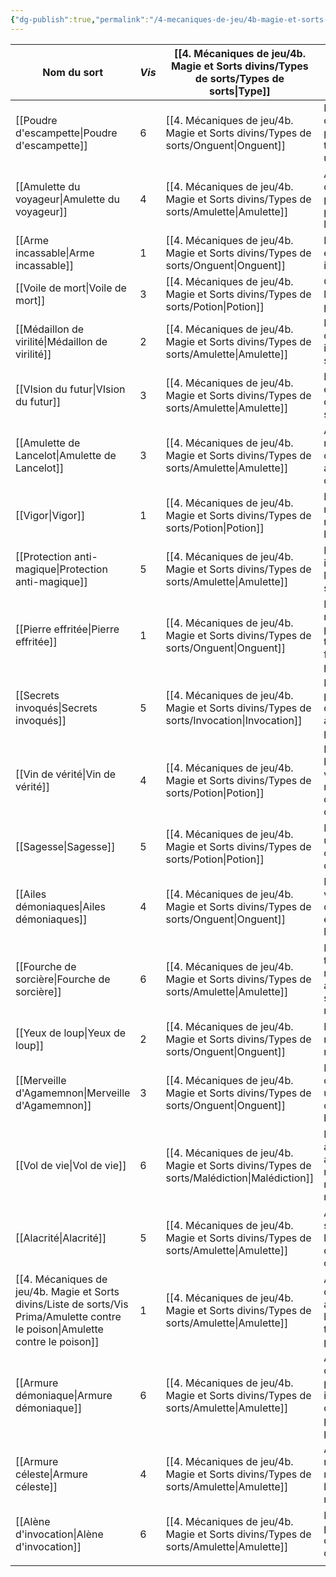 ```yaml
---
{"dg-publish":true,"permalink":"/4-mecaniques-de-jeu/4b-magie-et-sorts-divins/liste-de-sorts/resume-des-sorts/"}
---
```


| Nom du sort | _Vis_ | [[4. Mécaniques de jeu/4b. Magie et Sorts divins/Types de sorts/Types de sorts\|Type]] | Effet | Nom d'origine |
| ---- | ---- | ---- | ---- | ---- |
| [[Poudre d'escampette\|Poudre d'escampette]] | 6 | [[4. Mécaniques de jeu/4b. Magie et Sorts divins/Types de sorts/Onguent\|Onguent]] | Le mage et ses companions peuvent se téléporter vers un autre lieu | Travel Powder |
| [[Amulette du voyageur\|Amulette du voyageur]] | 4 | [[4. Mécaniques de jeu/4b. Magie et Sorts divins/Types de sorts/Amulette\|Amulette]] | Augmente le charisme de la personne portant l'amulette | Traveler's Charm |
| [[Arme incassable\|Arme incassable]] | 1 | [[4. Mécaniques de jeu/4b. Magie et Sorts divins/Types de sorts/Onguent\|Onguent]] | Rend l'arme enduite incassable | Unbreakable Weapon |
| [[Voile de mort\|Voile de mort]] | 3 | [[4. Mécaniques de jeu/4b. Magie et Sorts divins/Types de sorts/Potion\|Potion]] | Ceux qui boivent la potion paraissent morts | Veil of Death |
| [[Médaillon de virilité\|Médaillon de virilité]] | 2 | [[4. Mécaniques de jeu/4b. Magie et Sorts divins/Types de sorts/Amulette\|Amulette]] | Le porteur devient infatigable sexuellement | Virility Medallion |
| [[VIsion du futur\|VIsion du futur]] | 3 | [[4. Mécaniques de jeu/4b. Magie et Sorts divins/Types de sorts/Amulette\|Amulette]] | Le sorcier entre en transe et a des visions de son avenir | Vision of the Future |
| [[Amulette de Lancelot\|Amulette de Lancelot]] | 3 | [[4. Mécaniques de jeu/4b. Magie et Sorts divins/Types de sorts/Amulette\|Amulette]] | Augmente le moral et la capacité d'une armée en combat | War |
| [[Vigor\|Vigor]] | 1 | [[4. Mécaniques de jeu/4b. Magie et Sorts divins/Types de sorts/Potion\|Potion]] | Elimine les modificateurs négatifs des blessures | Vigor |
| [[Protection anti-magique\|Protection anti-magique]] | 5 | [[4. Mécaniques de jeu/4b. Magie et Sorts divins/Types de sorts/Amulette\|Amulette]] | Le porteur est immunisé contre les sorts qui lui sont jetés | Ward against Hexes |
| [[Pierre effritée\|Pierre effritée]] | 1 | [[4. Mécaniques de jeu/4b. Magie et Sorts divins/Types de sorts/Onguent\|Onguent]] | Fragilise un morceau de pierre ou de terre pour en faire du grès, plus friable | Weaken Stone |
| [[Secrets invoqués\|Secrets invoqués]] | 5 | [[4. Mécaniques de jeu/4b. Magie et Sorts divins/Types de sorts/Invocation\|Invocation]] | Invoque une présence pour qu'elle réponde à une question précise | Whispered Secrets |
| [[Vin de vérité\|Vin de vérité]] | 4 | [[4. Mécaniques de jeu/4b. Magie et Sorts divins/Types de sorts/Potion\|Potion]] | Force celui qui le boit à dire la vérité et à répondre à toute question précise qui est posée | Wine of Truth |
| [[Sagesse\|Sagesse]] | 5 | [[4. Mécaniques de jeu/4b. Magie et Sorts divins/Types de sorts/Potion\|Potion]] | Permet d'utiliser un talisman sans connaître le sort qui l'active | Wisdom |
| [[Ailes démoniaques\|Ailes démoniaques]] | 4 | [[4. Mécaniques de jeu/4b. Magie et Sorts divins/Types de sorts/Onguent\|Onguent]] | Donne le don de vol à une ou deux personnes enduites de l'onguent | Wings of the Evil One |
| [[Fourche de sorcière\|Fourche de sorcière]] | 6 | [[4. Mécaniques de jeu/4b. Magie et Sorts divins/Types de sorts/Amulette\|Amulette]] | Branche qui peut transporter le mage dans les airs comme s'il s'agissait d'une monture | Witch's Fork |
| [[Yeux de loup\|Yeux de loup]] | 2 | [[4. Mécaniques de jeu/4b. Magie et Sorts divins/Types de sorts/Onguent\|Onguent]] | Donne le don de nyctalopie au mage | Wolf Eyes |
| [[Merveille d'Agamemnon\|Merveille d'Agamemnon]] | 3 | [[4. Mécaniques de jeu/4b. Magie et Sorts divins/Types de sorts/Onguent\|Onguent]] | Répare complètement une armure, un casque, ou un bouclier | Wonder of Agamemnon |
| [[Vol de vie\|Vol de vie]] | 6 | [[4. Mécaniques de jeu/4b. Magie et Sorts divins/Types de sorts/Malédiction\|Malédiction]] | La victime vieillit à un rythme accéléré en rajeunissant le mage au même rythme. | Wither Youth |
| [[Alacrité\|Alacrité]] | 5 | [[4. Mécaniques de jeu/4b. Magie et Sorts divins/Types de sorts/Amulette\|Amulette]] | Augmente significativement la vitesse de déplacement et d'action | Alacrity |
| [[4. Mécaniques de jeu/4b. Magie et Sorts divins/Liste de sorts/Vis Prima/Amulette contre le poison\|Amulette contre le poison]] | 1 | [[4. Mécaniques de jeu/4b. Magie et Sorts divins/Types de sorts/Amulette\|Amulette]] | Amulette qui devient chaude au toucher lorsqu'elle se trouve près d'un poison. | Amulet against Poison |
| [[Armure démoniaque\|Armure démoniaque]] | 6 | [[4. Mécaniques de jeu/4b. Magie et Sorts divins/Types de sorts/Amulette\|Amulette]] | Armure qui confère des pouvoirs infernaux, mais qui peut posséder son porteur | Armor of the Devil |
| [[Armure céleste\|Armure céleste]] | 4 | [[4. Mécaniques de jeu/4b. Magie et Sorts divins/Types de sorts/Amulette\|Amulette]] | Armure n'affectant pas négativement l'utilisation de la magie | Armor of the Heavens |
| [[Alène d'invocation\|Alène d'invocation]] | 6 | [[4. Mécaniques de jeu/4b. Magie et Sorts divins/Types de sorts/Amulette\|Amulette]] | Permet de se passer d'un composant lors d'une invocation | Awl of Invocation |
|  |  |  |  |  |
